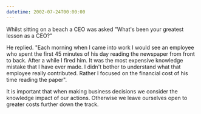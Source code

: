 ```yaml
---
datetime: 2002-07-24T00:00:00
---
```

Whilst sitting on a beach a CEO was asked "What's been your greatest lesson as a CEO?"

He replied. "Each morning when I came into work I would see an employee who spent the first 45 minutes of his day reading the newspaper from front to back. After a while I fired him. It was the most expensive knowledge mistake that I have ever made. I didn't bother to understand what that employee really contributed. Rather I focused on the financial cost of his time reading the paper".

It is important that when making business decisions we consider the knowledge impact of our actions. Otherwise we leave ourselves open to greater costs further down the track.

